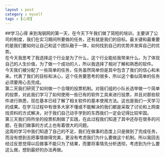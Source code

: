```yaml
---
layout : post
category : myself
tags : [心得]
---
```

##学习心得
         来到淘钢网的第一天，在今天下午我们做了简短的培训，主要讲了公司的制度，我们在实习期间所要做的任务，还有就是我们的目标。最关键和最重要的是我们要如何让自己和这个团队融于一体，如何找到自己的优势并发挥自己的优势。                          
         在今天我思考了我选择这个行业是为了什么，这个行业能给我带来什么。为了体现自己的人生价值，为了做一个成功的人，所以我选择了相对了解和熟悉的软件。                                        
         今天我们被分配了一些简单的任务，任务虽然简单但是其中包含了我们的信心和未来。代表了我们的目标和决心，这个任务要思考的很多，所以这个看似简单的任务必须要用心去完成。                            
         第二天我们研究了如何做一个合理的投票机制。对我们组的小队长选举做一个简单的投票，对此我们学习了如何使用一些已有的软件工具来进行投票，并且对那些软件进行熟悉，现在基本已经了解了相关软件的基本使用方法。这也是我们一天学习的成果。在学习过程中有很多大家不懂或不能解决的我们都是采取了讨论和上网查找资料的方式解决，对于我们自己动手学到的东西我们一定会记得比较牢固。           
         第三天我们将所坐的投票机制做了实践，在此过程我们知道了其中还存在很多的问题，在我们做事的方式上也有着很大的问题。       
         这周的学习中我们知道了自己的不足，我们在做事的态度上只是做到了完成任务，而没有想到去把事情做得完美，更没有考虑我们为什么要做这个机制。所以我回去经过反思觉得以后做事不能只为了结果，而要将事情先分析透彻，考虑到为什么要这么做，想到最好的办法再做。          
         
